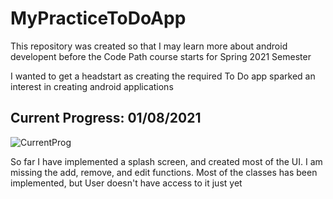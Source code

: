 # MyPracticeToDoApp
This repository was created so that I may learn more about android developent before the Code Path course starts for Spring 2021 Semester

I wanted to get a headstart as creating the required To Do app sparked an interest in creating android applications

## Current Progress: 01/08/2021
![CurrentProg](currentProg_01_08.gif)

So far I have implemented a splash screen, and created most of the UI.
I am missing the add, remove, and edit functions.
Most of the classes has been implemented, but User doesn't have access to it just yet
